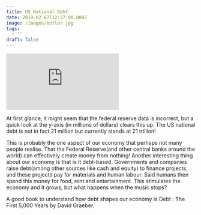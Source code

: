 ```yaml
---
title: US National Debt
date: 2019-02-07T12:37:00.000Z
image: /images/butler.jpg
tags:
  - ''
draft: false
---
```

<div class="embed-container"><iframe src="https://fred.stlouisfed.org/graph/graph-landing.php?g=lVn9&width=670&height=475" scrolling="no" frameborder="0" style="overflow:hidden;" allowTransparency="true"></iframe></div><script src="https://fred.stlouisfed.org/graph/js/embed.js" type="text/javascript"></script>

At first glance, it might seem that the federal reserve data is incorrect, but a quick look at the y-axis (in millions of dollars) clears this up. The US national debt is not in fact 21 million but currently stands at 21 trillion!

This is probably the one aspect of our economy that perhaps not many people realise. That the Federal Reserve(and other central banks around the world) can effectively create money from nothing! Another interesting thing about our economy is that is it debt-based. Governments and companies raise debt(among other sources like cash and equity) to finance projects, and these projects pay for materials and human labour. Said humans then spend this money for food, rent and entertainment. This stimulates the economy and it grows, but what happens when the music stops?

A good book to understand how debt shapes our economy is Debt : The First 5,000 Years by David Graeber.
